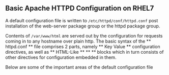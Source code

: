 ## Basic Apache HTTPD Configuration on RHEL7
A default configuration file is written to ``` /etc/httpd/conf/httpd.conf ``` post installation of the web-server package group or the httpd package group.

Contents of ``` /var/www/html ``` are served out by the configuration for requests coming in to any hostname over plain http.
The basic syntax of the ** httpd.conf ** file comprises 2 parts, namely ** Key Value ** configuration directives, as well as
** HTML-Like ** ** <Blockname parameter> ** blocks which in turn consists of other directives for configuration embedded in them.

Below are some of the important areas of the default configuration file